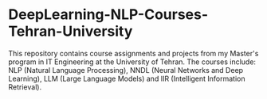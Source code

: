 # DeepLearning-NLP-Courses-Tehran-University
This repository contains course assignments and projects from my Master's program in IT Engineering at the University of Tehran. The courses include:  NLP (Natural Language Processing), NNDL (Neural Networks and Deep Learning), LLM (Large Language Models) and IIR (Intelligent Information Retrieval).
